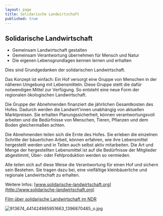 ```yaml
---
layout: page
title: Solidarische Landwirtschaft
published: true
---
```






## Solidarische Landwirtschaft

- Gemeinsam Landwirtschaft gestalten
- Gemeinsam Verantwortung übernehmen für Mensch und Natur
- Die eigenen Lebensgrundlagen kennen lernen und erhalten

Dies sind Grundgedanken der solidarischen Landwirtschaft. 

Das Konzept ist einfach: Ein Hof versorgt eine Gruppe von Menschen in der näheren Umgebung mit Lebensmitteln. Diese Gruppe stellt die dafür notwendigen Mittel zur Verfügung. So entsteht eine neue Form der regionalen ökologischen Landwirtschaft.

Die Gruppe der Abnehmenden finanziert die jährlichen Gesamtkosten des Hofes. Dadurch werden die Landwirt'innen unabhängig von aktuellen Marktpreisen. Sie erhalten Planungssicherheit, können verantwortungsvoll arbeiten und die Bedürfnisse von Menschen, Tieren, Pflanzen und dem Boden gleichermaßen achten. 

Die Abnehmenden teilen sich die Ernte des Hofes. Sie erleben die einzelnen Schritte der bäuerlichen Arbeit, können erfahren, wie ihre Lebensmittel hergestellt werden und in Teilen auch selbst aktiv mitarbeiten. Die Art und Menge der hergestellten Lebensmittel ist auf die Bedürfnisse der Mitglieder abgestimmt, Über- oder Fehlproduktion werden so vermieden. 

Alle teilen sich auf diese Weise die Verantwortung für einen Hof und sichern sein Bestehen. Sie tragen dazu bei, eine vielfältige kleinbäuerliche und regionale Landwirtschaft zu erhalten.

Weitere Infos: [www.solidarische-landwirtschaft.org](http://www.solidarische-landwirtschaft.org)

[Film über solidarische Landwirtschaft im NDR](www.ndr.de/fernsehen/sendungen/schoenes_landleben/Hof-Pente,sendung447932.html)


![913674_441424985951663_1396870485_o.jpg]({{site.baseurl}}/public/images/913674_441424985951663_1396870485_o.jpg)
